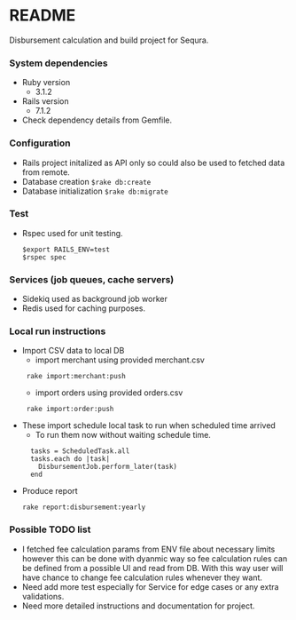# README

Disbursement calculation and build project for Sequra.

### System dependencies
  * Ruby version
    * 3.1.2
  * Rails version
    * 7.1.2
  * Check dependency details from Gemfile.
  

### Configuration
  * Rails project initalized as API only so could also be used to fetched data from remote.
  * Database creation
    ```$rake db:create```
  * Database initialization
    ```$rake db:migrate```
    
### Test
* Rspec used for unit testing.
  ```
  $export RAILS_ENV=test
  $rspec spec
  ```

### Services (job queues, cache servers)
  * Sidekiq used as background job worker
  * Redis used for caching purposes.
  

### Local run instructions
  * Import CSV data to local DB
    * import merchant using provided merchant.csv
    ```
     rake import:merchant:push
    ```
    * import orders using provided orders.csv
    ```
     rake import:order:push
    ```
  * These import schedule local task to run when scheduled time arrived
    * To run them now without waiting schedule time.
    ```
      tasks = ScheduledTask.all 
      tasks.each do |task|
        DisbursementJob.perform_later(task)
      end
    ```
  * Produce report
    ```
    rake report:disbursement:yearly
    ```
### Possible TODO list
  * I fetched fee calculation params from ENV file about necessary limits however this can be done with dyanmic way so fee calculation rules can be defined from a possible UI and read from DB. With this way user will have chance to change fee calculation rules whenever they want.
  * Need add more test especially for Service for edge cases or any extra validations.
  * Need more detailed instructions and documentation for project.
